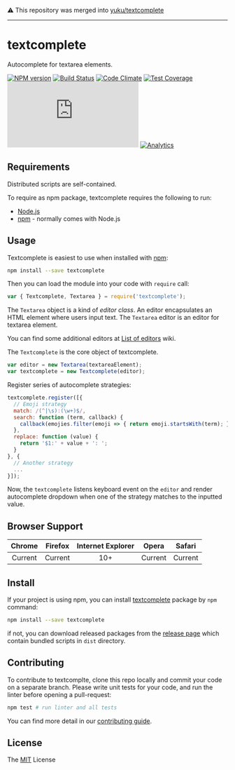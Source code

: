 :warning: This repository was merged into [yuku/textcomplete](https://github.com/yuku/textcomplete)

---

# textcomplete

Autocomplete for textarea elements.

[![NPM version](http://img.shields.io/npm/v/textcomplete.svg)](https://www.npmjs.com/package/textcomplete)
[![Build Status](https://travis-ci.org/yuku-t/textcomplete.svg?branch=master)](https://travis-ci.org/yuku-t/textcomplete)
[![Code Climate](https://codeclimate.com/github/yuku-t/textcomplete/badges/gpa.svg)](https://codeclimate.com/github/yuku-t/textcomplete)
[![Test Coverage](https://codeclimate.com/github/yuku-t/textcomplete/badges/coverage.svg)](https://codeclimate.com/github/yuku-t/textcomplete/coverage)
[![Stable Release Size](http://img.badgesize.io/https://unpkg.com/textcomplete/dist/textcomplete.min.js?compression=gzip)](https://github.com/ngryman/badge-size)
[![Analytics](https://ga-beacon.appspot.com/UA-4932407-14/textcomplete/readme)](https://github.com/igrigorik/ga-beacon)

## Requirements

Distributed scripts are self-contained.

To require as npm package, textcomplete requires the following to run:

- [Node.js](https://nodejs.org/)
- [npm] - normally comes with Node.js

## Usage

Textcomplete is easiest to use when installed with [npm]:

```bash
npm install --save textcomplete
```

Then you can load the module into your code with `require` call:

```js
var { Textcomplete, Textarea } = require('textcomplete');
```

The `Textarea` object is a kind of *editor class*. An editor encapsulates an HTML element where users input text. The `Textarea` editor is an editor for textarea element.

You can find some additional editors at [List of editors](https://github.com/yuku-t/textcomplete/wiki/Editors) wiki.

The `Textcomplete` is the core object of textcomplete.

```js
var editor = new Textarea(textareaElement);
var textcomplete = new Textcomplete(editor);
```

Register series of autocomplete strategies:

```js
textcomplete.register([{
  // Emoji strategy
  match: /(^|\s):(\w+)$/,
  search: function (term, callback) {
    callback(emojies.filter(emoji => { return emoji.startsWith(term); }));
  },
  replace: function (value) {
    return '$1:' + value + ': ';
  }
}, {
  // Another strategy
  ...
}]);
```

Now, the `textcomplete` listens keyboard event on the `editor` and render autocomplete dropdown when one of the strategy matches to the inputted value.

## Browser Support

 Chrome  | Firefox  | Internet Explorer |  Opera  | Safari
:-------:|:--------:|:-----------------:|:-------:|:-------:
 Current | Current  |       10+         | Current | Current

## Install

If your project is using npm, you can install [textcomplete](https://www.npmjs.com/package/textcomplete) package by `npm` command:

```bash
npm install --save textcomplete
```

if not, you can download released packages from the [release page](https://github.com/yuku-t/textcomplete/releases) which contain bundled scripts in `dist` directory.

## Contributing

To contribute to textcomplte, clone this repo locally and commit your code on a separate branch.
Please write unit tests for your code, and run the linter before opening a pull-request:

```bash
npm test # run linter and all tests
```

You can find more detail in our [contributing guide](https://github.com/yuku-t/textcomplete/blob/master/CONTRIBUTING.md).

## License

The [MIT](https://github.com/yuku-t/textcomplete/blob/master/LICENSE) License

[npm]: https://www.npmjs.com/
